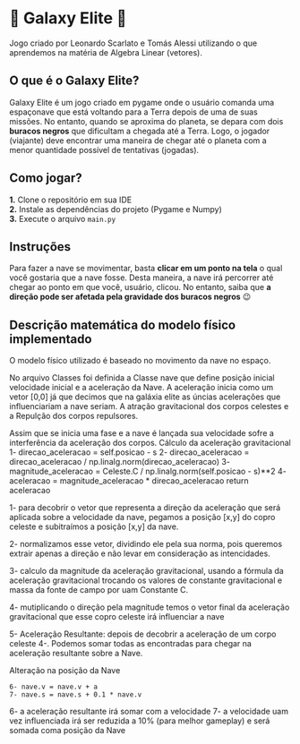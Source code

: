 # 🌌 Galaxy Elite 🌌
Jogo criado por Leonardo Scarlato e Tomás Alessi utilizando o que aprendemos na matéria de Algebra Linear (vetores).

## O que é o Galaxy Elite?
Galaxy Elite é um jogo criado em pygame onde o usuário comanda uma espaçonave que está voltando para a Terra depois de uma de suas missões. No entanto, quando se aproxima do planeta, se depara com dois **buracos negros** que dificultam a chegada até a Terra. Logo, o jogador (viajante) deve encontrar uma maneira de chegar até o planeta com a menor quantidade possível de tentativas (jogadas).

## Como jogar?
**1.** Clone o repositório em sua IDE <br>
**2.** Instale as dependências do projeto (Pygame e Numpy)<br>
**3.** Execute o arquivo `main.py`


## Instruções
Para fazer a nave se movimentar, basta **clicar em um ponto na tela** o qual você gostaria que a nave fosse. Desta maneira, a nave irá percorrer até chegar ao ponto em que você, usuário, clicou. No entanto, saiba que **a direção pode ser afetada pela gravidade dos buracos negros** 😉

## Descrição matemática do modelo físico implementado
O modelo físico utilizado é baseado no movimento da nave no espaço.

No arquivo Classes foi definida a Classe nave que define posição inicial velocidade inicial e a aceleração da Nave. A aceleração inicia como um vetor [0,0] já que decimos que na galáxia elite as úncias acelerações que influenciariam a nave seriam. A atração gravitacional dos corpos celestes e a Repulção dos corpos repulsores.

Assim que se inicia uma fase e a nave é lançada sua velocidade sofre a interferência da aceleração dos corpos.
    Cálculo da aceleração gravitacional
        1- direcao_aceleracao = self.posicao  - s
        2- direcao_aceleracao = direcao_aceleracao / np.linalg.norm(direcao_aceleracao)
        3- magnitude_aceleracao = Celeste.C / np.linalg.norm(self.posicao - s)**2
        4- aceleracao = magnitude_aceleracao * direcao_aceleracao
        return aceleracao

1- para decobrir o vetor que representa a direção da aceleração que será aplicada sobre a velocidade da nave, pegamos a posição [x,y] do copro celeste e subitraímos a posição [x,y] da nave.

2- normalizamos esse vetor, dividindo ele pela sua norma, pois queremos extrair apenas a direção e não levar em consideração as intencidades.

3- calculo da magnitude da aceleração gravitacional, usando a fórmula da aceleração gravitacional trocando os valores de constante gravitacional e massa da fonte de campo por uam Constante C.

4- mutiplicando o direção pela magnitude temos o vetor final da aceleração gravitacional que esse copro celeste irá influenciar a nave

5- Aceleração Resultante: depois de decobrir a aceleração de um corpo celeste 4-. Podemos somar todas as encontradas para chegar na aceleração resultante sobre a Nave.

Alteração na posição da Nave
    
    6- nave.v = nave.v + a
    7- nave.s = nave.s + 0.1 * nave.v

6- a aceleração resultante irá somar com a velocidade
7- a velocidade uam vez influenciada irá ser reduzida a 10% (para melhor gameplay) e será somada coma posição da Nave